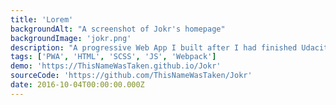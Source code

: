 ```yaml
---
title: 'Lorem'
backgroundAlt: "A screenshot of Jokr's homepage"
backgroundImage: 'jokr.png'
description: "A progressive Web App I built after I had finished Udacity's Mobile Web Specialist scholarship to test my knowledge of PWAs and performance on the web."
tags: ['PWA', 'HTML', 'SCSS', 'JS', 'Webpack']
demo: 'https://ThisNameWasTaken.github.io/Jokr'
sourceCode: 'https://github.com/ThisNameWasTaken/Jokr'
date: 2016-10-04T00:00:00.000Z
---
```

